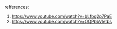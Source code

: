refferences:
1. https://www.youtube.com/watch?v=bLfbg2p7PaE
2. https://www.youtube.com/watch?v=OQPbbVIetbs
